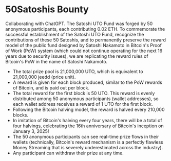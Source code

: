 # 50Satoshis Bounty
Collaborating with ChatGPT.
The Satoshi UTO Fund was forged by 50 anonymous participants, each contributing 0.02 ETH. To commemorate the successful establishment of the Satoshi UTO Fund, recognize the contributions of these 50 Satoshis, and to permanently preserve the reward model of the public fund designed by Satoshi Nakamoto in Bitcoin's Proof of Work (PoW) system (which could not continue operating for the next 16 years due to security issues), we are replicating the reward rules of Bitcoin's PoW in the name of Satoshi Nakamoto.

- The total prize pool is 21,000,000 UTO, which is equivalent to 21,000,000 jeedd (price unit).
- A reward is given for each block produced, similar to the PoW rewards of Bitcoin, and is paid out per block.
- The total reward for the first block is 50 UTO. This reward is evenly distributed among 50 anonymous participants (wallet addresses), so each wallet address receives a reward of 1 UTO for the first block.
- Following the Bitcoin halving model, the reward is halved every 210,000 blocks.
- In imitation of Bitcoin's halving every four years, there will be a total of four halvings, celebrating the 16th anniversary of Bitcoin's inception on January 3, 2025!
- The 50 anonymous participants can see real-time prize flows in their wallets (technically, Bitcoin's reward mechanism is a perfectly flawless Money Streaming that is severely underestimated across the industry).
- Any participant can withdraw their prize at any time.
